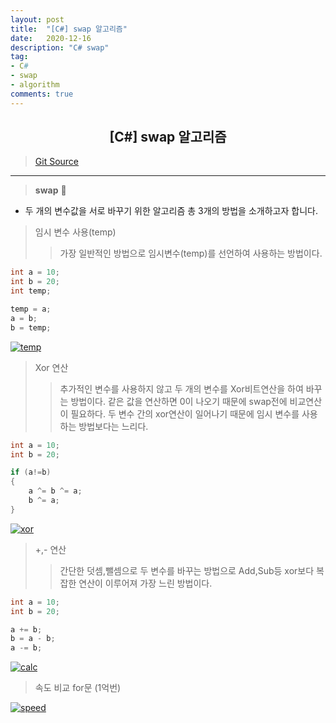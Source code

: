 ```yaml
---
layout: post
title:  "[C#] swap 알고리즘"
date:   2020-12-16
description: "C# swap"
tag: 
- C#
- swap
- algorithm
comments: true
---
```


## <center>[C#] swap 알고리즘</center>  

>[Git Source](https://github.com/chanos-dev/blogcode/tree/master/20-1216)

---

> <b>swap</b> 🎈

- 두 개의 변수값을 서로 바꾸기 위한 알고리즘 총 3개의 방법을 소개하고자 합니다.


> 임시 변수 사용(temp)
>> 가장 일반적인 방법으로 임시변수(temp)를 선언하여 사용하는 방법이다.

```c#
int a = 10;
int b = 20;
int temp;

temp = a;
a = b;
b = temp;
```

<a href="{{ site.url }}/images/posts/2020-12-16/temp.png"><img src="{{ site.url }}/images/posts/2020-12-16/temp.png" alt="temp"></a> 

> Xor 연산
>> 추가적인 변수를 사용하지 않고 두 개의 변수를 Xor비트연산을 하여 바꾸는 방법이다.
같은 값을 연산하면 0이 나오기 때문에 swap전에 비교연산이 필요하다.
두 변수 간의 xor연산이 일어나기 때문에 임시 변수를 사용하는 방법보다는 느리다.

```c#
int a = 10;
int b = 20;

if (a!=b)
{
    a ^= b ^= a;
    b ^= a;
}
```

<a href="{{ site.url }}/images/posts/2020-12-16/xor.png"><img src="{{ site.url }}/images/posts/2020-12-16/xor.png" alt="xor"></a> 

> +,- 연산
>> 간단한 덧셈,뺄셈으로 두 변수를 바꾸는 방법으로 Add,Sub등 xor보다 복잡한 연산이 이루어져 가장 느린 방법이다.

```c#
int a = 10;
int b = 20;

a += b;
b = a - b;
a -= b;
```

<a href="{{ site.url }}/images/posts/2020-12-16/calc.png"><img src="{{ site.url }}/images/posts/2020-12-16/calc.png" alt="calc"></a> 

> 속도 비교 for문 (1억번)

<a href="{{ site.url }}/images/posts/2020-12-16/speed.png"><img src="{{ site.url }}/images/posts/2020-12-16/speed.png" alt="speed"></a> 
